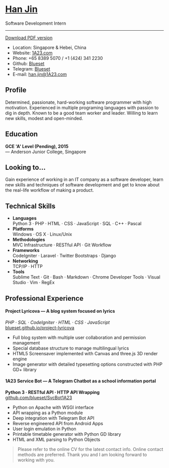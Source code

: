 # [Han Jin](http://cv.1a23.com)
Software Development Intern
<hr>

[Download PDF version](http://cv.1a23.com/Han-Jin_Software-Developement-Intern.pdf)

* Location: Singapore & Hebei, China
* Website: [1A23.com](http://1a23.com)
* Phone: +65 8389 5070 / +1 (424) 341 2230 
* Github: [Blueset](https://github.com/blueset)
* Telegram: [Blueset](http://telegram.me/blueset)
* E-mail: [han.jin@1A23.com](mailto:han.jin@1A23.com)

## Profile
Determined, passionate, hard-working software programmer with high motivation. Experienced in multiple programing languages with passion to dig in depth. Known to be a good team worker and leader. Willing to learn new skills, modest and open-minded.

## Education
__GCE 'A' Level (Pending), 2015__<br>
— Anderson Junior College, Singapore

## Looking to...
Gain experience of working in an IT company as a software developer, learn new skills and techniques of software development and get to know about the real-life workflow of making a product.

## Technical Skills
* __Languages__<br>
Python 3 · PHP · HTML · CSS · JavaScript · SQL · C++ · Pascal
* __Platforms__ <br>
Windows · OS X · Linux/Unix
* __Methodologies__<br>
MVC Infrastructure · RESTful API · Git Workflow
* __Frameworks__<br>
CodeIgniter · Laravel · Twitter Bootstraps · Django
* __Networking__<br>
TCP/IP · HTTP
* __Tools__ <br>
Sublime Text · Git · Bash · Markdown · Chrome Developer Tools · Visual Studio · Vim · RegEx

## Professional Experience
#### Project Lyricova — A blog system focused on lyrics
_PHP · SQL · CodeIgniter · HTML · CSS · JavaScript_<br>
[blueset.github.io/project-lyricova](http://blueset.github.io/project-lyricova)

* Full blog system with multiple user collaboration and permission management
* Special database structure to manage multilingual lyrics
* HTML5 Screensaver implemented with Canvas and three.js 3D render engine
* Image generator with detailed typesetting options constructed with PHP GD+ library

#### 1A23 Service Bot — A Telegram Chatbot as a school information portal
__Python 3 · RESTful API · HTTP API Wrapping__<br>
[github.com/blueset/SvcBot1A23](https://github.com/blueset/SvcBot1A23)

* Python on Apache with WSGI interface
* API wrapping as a Python module
* Deep integration with Telegram Bot API
* Reverse engineered API from Android Apps
* User login emulation in Python
* Printable timetable generator with Python GD library
* HTML and XML parsing to Python Objects


>Please refer to the online CV for the latest contact info. Online contact methods are preferred. 
>Thank you and I am looking forward to working with you.